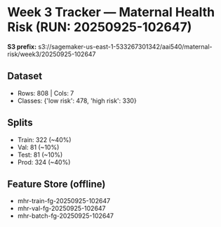 # Week 3 Tracker — Maternal Health Risk (RUN: 20250925-102647)

**S3 prefix:** s3://sagemaker-us-east-1-533267301342/aai540/maternal-risk/week3/20250925-102647

## Dataset
- Rows: 808 | Cols: 7
- Classes: {'low risk': 478, 'high risk': 330}

## Splits
- Train: 322 (~40%)
- Val:   81 (~10%)
- Test:  81 (~10%)
- Prod:  324 (~40%)

## Feature Store (offline)
- mhr-train-fg-20250925-102647
- mhr-val-fg-20250925-102647
- mhr-batch-fg-20250925-102647
